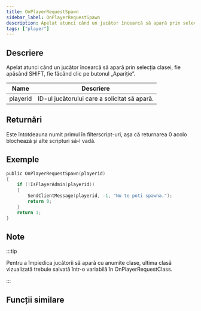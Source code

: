 ```yaml
---
title: OnPlayerRequestSpawn
sidebar_label: OnPlayerRequestSpawn
description: Apelat atunci când un jucător încearcă să apară prin selecția clasei, fie apăsând SHIFT, fie făcând clic pe butonul „Apariție”.
tags: ["player"]
---
```


## Descriere

Apelat atunci când un jucător încearcă să apară prin selecția clasei, fie apăsând SHIFT, fie făcând clic pe butonul „Apariție”.

| Name     | Descriere                                     |
| -------- | --------------------------------------------- |
| playerid | ID-ul jucătorului care a solicitat să apară.  |

## Returnări

Este întotdeauna numit primul în filterscript-uri, așa că returnarea 0 acolo blochează și alte scripturi să-l vadă.

## Exemple

```c
public OnPlayerRequestSpawn(playerid)
{
    if (!IsPlayerAdmin(playerid))
    {
        SendClientMessage(playerid, -1, "Nu te poti spawna.");
        return 0;
    }
    return 1;
}
```

## Note

<TipNPCCallbacks />

:::tip

Pentru a împiedica jucătorii să apară cu anumite clase, ultima clasă vizualizată trebuie salvată într-o variabilă în OnPlayerRequestClass.

:::

## Funcții similare